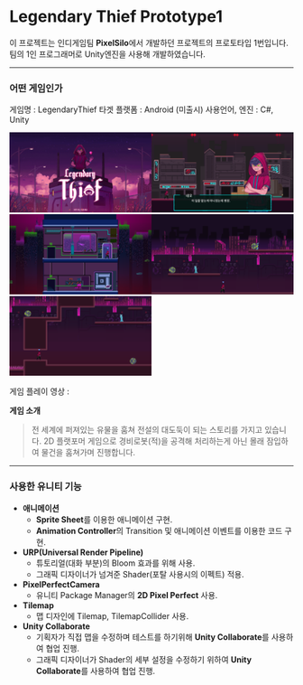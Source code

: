 # Legendary Thief  Prototype1
 이 프로젝트는 인디게임팀 **PixelSilo**에서 개발하던 프로젝트의 프로토타입 1번입니다.
 팀의 1인 프로그래머로 Unity엔진을 사용해 개발하였습니다.
 
 ----
### 어떤 게임인가

   게임명 : LegendaryThief
   타겟 플랫폼 : Android (미출시)
   사용언어, 엔진 : C#, Unity
   
<img src = "./LegendaryThief/img/01.PNG" width = "50%" height = "50%" title = "px Set" alt = "LT1"></img><img src = "./LegendaryThief/img/02.PNG" width = "50%" height = "50%" title = "px Set" alt = "LT2"></img>
<img src = "./LegendaryThief/img/03.PNG" width = "50%" height = "50%" title = "px Set" alt = "LT3"></img><img src = "./LegendaryThief/img/04.PNG" width = "50%" height = "50%" title = "px Set" alt = "LT4"></img>
<img src = "./LegendaryThief/img/05.PNG" width = "50%" height = "50%" title = "px Set" alt = "LT5"></img>

게임 플레이 영상 : 

**게임 소개**
> 전 세계에 퍼져있는 유물을 훔쳐 전설의 대도둑이 되는 스토리를 가지고 있습니다.
> 2D 플랫포머 게임으로 경비로봇(적)을 공격해 처리하는게 아닌 몰래 잠입하여 물건을 훔쳐가며 진행합니다.


----
### 사용한 유니티 기능
 * **애니메이션**
   * **Sprite Sheet**를 이용한 애니메이션 구현.
   * **Animation Controller**의 Transition 및 애니메이션 이벤트를 이용한 코드 구현.
 * **URP(Universal Render Pipeline)**
   * 튜토리얼(대화 부분)의 Bloom 효과를 위해 사용.
   * 그래픽 디자이너가 넘겨준 Shader(포탈 사용시의 이펙트) 적용.
 * **PixelPerfectCamera**
   * 유니티 Package Manager의 **2D Pixel Perfect** 사용.
 * **Tilemap**
   * 맵 디자인에 Tilemap, TilemapCollider 사용.
 * **Unity Collaborate**
   * 기획자가 직접 맵을 수정하며 테스트를 하기위해 **Unity Collaborate**를 사용하여 협업 진행.
   * 그래픽 디자이너가 Shader의 세부 설정을 수정하기 위하여 **Unity Collaborate**를 사용하여 협업 진행.
